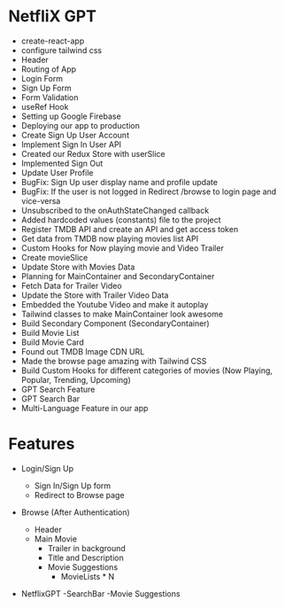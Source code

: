# NetfliX GPT

- create-react-app
- configure tailwind css
- Header
- Routing of App
- Login Form
- Sign Up Form
- Form Validation
- useRef Hook
- Setting up Google Firebase
- Deploying our app to production
- Create Sign Up User Account
- Implement Sign In User API
- Created our Redux Store with userSlice
- Implemented Sign Out
- Update User Profile 
- BugFix: Sign Up user display name  and profile  update
- BugFix:  If the user is not logged in  Redirect /browse to login page  and vice-versa
- Unsubscribed to the onAuthStateChanged callback
- Added hardcoded values (constants) file to the project
- Register TMDB API and create an API and get access token
- Get data from TMDB now playing movies list API
- Custom Hooks for Now playing movie and Video Trailer
- Create movieSlice
- Update Store with Movies Data
- Planning for MainContainer and SecondaryContainer
- Fetch Data for Trailer Video
- Update the Store with Trailer Video Data
- Embedded the Youtube Video and make it autoplay
- Tailwind classes to make MainContainer look awesome
- Build Secondary Component (SecondaryContainer)
- Build Movie List
- Build Movie Card
- Found out TMDB Image CDN URL
- Made the browse page amazing with Tailwind CSS
- Build Custom Hooks for different categories of movies (Now Playing, Popular, Trending, Upcoming)
- GPT Search Feature
- GPT Search Bar
- Multi-Language Feature in our app




# Features
- Login/Sign Up 
    - Sign In/Sign Up form
    - Redirect to Browse page
- Browse (After Authentication)
    - Header
    - Main Movie
        - Trailer in background
        - Title and Description 
        - Movie Suggestions
            - MovieLists * N

- NetflixGPT
    -SearchBar 
    -Movie Suggestions
